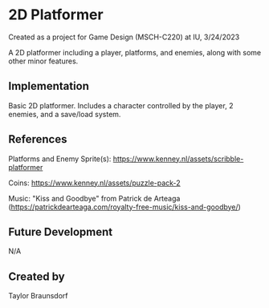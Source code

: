 # 2D Platformer

Created as a project for Game Design (MSCH-C220) at IU, 3/24/2023

A 2D platformer including a player, platforms, and enemies, along with some other minor features. 

## Implementation
Basic 2D platformer. Includes a character controlled by the player, 2 enemies, and a save/load system. 

## References
  Platforms and Enemy Sprite(s): https://www.kenney.nl/assets/scribble-platformer

  Coins: https://www.kenney.nl/assets/puzzle-pack-2

  Music: "Kiss and Goodbye" from Patrick de Arteaga (https://patrickdearteaga.com/royalty-free-music/kiss-and-goodbye/)

## Future Development
N/A

## Created by
Taylor Braunsdorf
